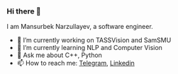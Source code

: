 ### Hi there 👋

I am Mansurbek Narzullayev, a software engineer.

- 🔭 I’m currently working on TASSVision and SamSMU
- 🌱 I’m currently learning NLP and Computer Vision
- 💬 Ask me about C++, Python
- 📫 How to reach me: [Telegram](https://t.me/mansurbeknarzullayev_blog), [Linkedin](https://www.linkedin.com/in/mansurbeknarzullayev/)
